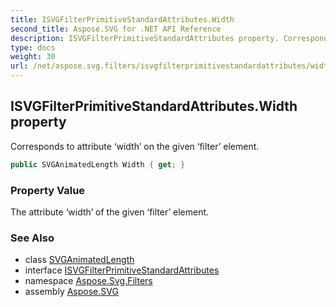 ```yaml
---
title: ISVGFilterPrimitiveStandardAttributes.Width
second_title: Aspose.SVG for .NET API Reference
description: ISVGFilterPrimitiveStandardAttributes property. Corresponds to attribute width on the given filter element
type: docs
weight: 30
url: /net/aspose.svg.filters/isvgfilterprimitivestandardattributes/width/
---
```

## ISVGFilterPrimitiveStandardAttributes.Width property

Corresponds to attribute ‘width’ on the given ‘filter’ element.

```csharp
public SVGAnimatedLength Width { get; }
```

### Property Value

The attribute ‘width’ of the given ‘filter’ element.

### See Also

* class [SVGAnimatedLength](../../../aspose.svg.datatypes/svganimatedlength/)
* interface [ISVGFilterPrimitiveStandardAttributes](../)
* namespace [Aspose.Svg.Filters](../../../aspose.svg.filters/)
* assembly [Aspose.SVG](../../../)

